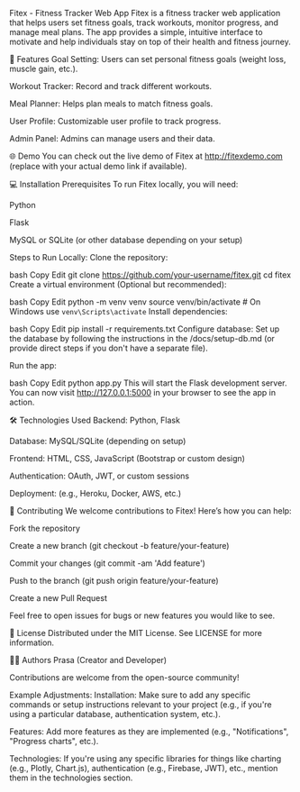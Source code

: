 Fitex - Fitness Tracker Web App
Fitex is a fitness tracker web application that helps users set fitness goals, track workouts, monitor progress, and manage meal plans. The app provides a simple, intuitive interface to motivate and help individuals stay on top of their health and fitness journey.

🚀 Features
Goal Setting: Users can set personal fitness goals (weight loss, muscle gain, etc.).

Workout Tracker: Record and track different workouts.

Meal Planner: Helps plan meals to match fitness goals.

User Profile: Customizable user profile to track progress.

Admin Panel: Admins can manage users and their data.

🌐 Demo
You can check out the live demo of Fitex at http://fitexdemo.com (replace with your actual demo link if available).

💻 Installation
Prerequisites
To run Fitex locally, you will need:

Python

Flask

MySQL or SQLite (or other database depending on your setup)

Steps to Run Locally:
Clone the repository:

bash
Copy
Edit
git clone https://github.com/your-username/fitex.git
cd fitex
Create a virtual environment (Optional but recommended):

bash
Copy
Edit
python -m venv venv
source venv/bin/activate  # On Windows use `venv\Scripts\activate`
Install dependencies:

bash
Copy
Edit
pip install -r requirements.txt
Configure database:
Set up the database by following the instructions in the /docs/setup-db.md (or provide direct steps if you don't have a separate file).

Run the app:

bash
Copy
Edit
python app.py
This will start the Flask development server. You can now visit http://127.0.0.1:5000 in your browser to see the app in action.

🛠️ Technologies Used
Backend: Python, Flask

Database: MySQL/SQLite (depending on setup)

Frontend: HTML, CSS, JavaScript (Bootstrap or custom design)

Authentication: OAuth, JWT, or custom sessions

Deployment: (e.g., Heroku, Docker, AWS, etc.)

🤝 Contributing
We welcome contributions to Fitex! Here’s how you can help:

Fork the repository

Create a new branch (git checkout -b feature/your-feature)

Commit your changes (git commit -am 'Add feature')

Push to the branch (git push origin feature/your-feature)

Create a new Pull Request

Feel free to open issues for bugs or new features you would like to see.

📄 License
Distributed under the MIT License. See LICENSE for more information.

👨‍💻 Authors
Prasa (Creator and Developer)

Contributions are welcome from the open-source community!

Example Adjustments:
Installation: Make sure to add any specific commands or setup instructions relevant to your project (e.g., if you're using a particular database, authentication system, etc.).

Features: Add more features as they are implemented (e.g., "Notifications", "Progress charts", etc.).

Technologies: If you're using any specific libraries for things like charting (e.g., Plotly, Chart.js), authentication (e.g., Firebase, JWT), etc., mention them in the technologies section.


